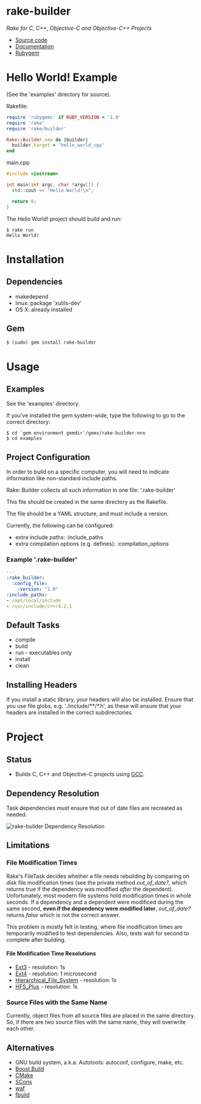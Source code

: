 rake-builder
============

*Rake for C, C++, Objective-C and Objective-C++ Projects*

* [Source code]
* [Documentation]
* [Rubygem]

[Source code]:   http://github.com/joeyates/rake-builder         "Source code at GitHub"
[Documentation]: http://rdoc.info/projects/joeyates/rake-builder "Documentation at Rubydoc.info"
[Rubygem]:       http://rubygems.org/gems/rake-builder           "Ruby gem at rubygems.org"

Hello World! Example
====================

(See the 'examples' directory for source).

Rakefile:
```ruby
require 'rubygems' if RUBY_VERSION < '1.9'
require 'rake'
require 'rake/builder'

Rake::Builder.new do |builder|
  builder.target = 'hello_world_cpp'
end
```

main.cpp
```cpp
#include <iostream>

int main(int argc, char *argv[]) {
  std::cout << "Hello World!\n";

  return 0;
}
```

The Hello World! project should build and run:

```shell
$ rake run
Hello World!
```

Installation
============

Dependencies
------------

* makedepend
 * linux: package 'xutils-dev'
 * OS X: already installed

Gem
---

```shell
$ (sudo) gem install rake-builder
```

Usage
=====

Examples
--------
See the 'examples' directory.

If you've installed the gem system-wide, type the following to go to
the correct directory:

```shell
$ cd `gem environment gemdir`/gems/rake-builder-nnn
$ cd examples
```

Project Configuration
---------------------

In order to build on a specific computer, you will need
to indicate information like non-standard
include paths.

Rake::Builder collects all such information in one file:
'.rake-builder'

This file should be created in the same directory as the Rakefile.

The file should be a YAML structure, and must include a version.

Currently, the following can be configured:
* extra include paths: :include_paths
* extra compilation options (e.g. defines): :compilation_options

### Example '.rake-builder'

```yaml
---
:rake_builder:
  :config_file:
    :version: "1.0"
:include_paths:
- /opt/local/include
- /usr/include/c++/4.2.1
```

Default Tasks
-------------

* compile
* build
* run - executables only
* install
* clean

Installing Headers
------------------

If you install a static library, your headers will also be installed.
Ensure that you use file globs, e.g. './include/**/*.h',
as these will ensure that your headers are installed in the correct subdirectories.

Project
=======

Status
------

* Builds C, C++ and Objective-C projects using [GCC](http://gcc.gnu.org/).

Dependency Resolution
---------------------

Task dependencies must ensure that out of date files are recreated as needed.

![rake-builder Dependency Resolution](http://github.com/downloads/joeyates/rake-builder/RakeBuilderDependencyStructure.png "rake-builder Dependency Resolution")

Limitations
-----------

### File Modification Times

Rake's FileTask decides whether a file needs rebuilding by comparing on disk file
modification times (see the private method *out_of_date?*, which returns true if the
dependency was modified *after* the dependent).
Unfortunately, most modern file systems hold modification times in whole
seconds. If a dependency and a dependent were modificed during the same second,
**even if the dependency were modified later**, *out_of_date?* returns *false*
which is not the correct answer.

This problem is mostly felt in testing, where file modification times are temporarily
modified to test dependencies. Also, tests wait for second to complete after building.

#### File Modification Time Resolutions

* [Ext3](http://en.wikipedia.org/wiki/Ext3) - resolution: 1s
* [Ext4](http://en.wikipedia.org/wiki/Ext4) - resolution: 1 microsecond
* [Hierarchical_File_System](http://en.wikipedia.org/wiki/Hierarchical_File_System) - resolution: 1s
* [HFS_Plus](http://en.wikipedia.org/wiki/HFS_Plus) - resolution: 1s

### Source Files with the Same Name

Currently, object files from all source files are placed in the same directory.
So, if there are two source files with the same name, they will overwrite each other.

Alternatives
------------

* GNU build system, a.k.a. Autotools: autoconf, configure, make, etc.
* [Boost.Build](http://www.boost.org/boost-build2/)
* [CMake](http://www.cmake.org/)
* [SCons](http://www.scons.org/)
* [waf](http://code.google.com/p/waf/)
* [fbuild](https://github.com/felix-lang/fbuild)

